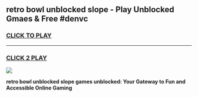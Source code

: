 
## retro bowl unblocked slope - Play Unblocked Gmaes & Free #denvc
<h3>
<a href="https://news.freeplayer.one?title=retro_bowl_unblocked_slope&ref=03M">CLICK TO PLAY</a></h3>
<hr>

<h3>
<a href="https://news.freeplayer.one?title=retro_bowl_unblocked_slope&ref=03M">CLICK 2 PLAY</a>
  
</h3>

<a href="https://news.freeplayer.one?title=retro_bowl_unblocked_slope&ref=03M"><img src="https://clearcache.store/games.png"></a>


**retro bowl unblocked slope games unblocked: Your Gateway to Fun and Accessible Online Gaming**
